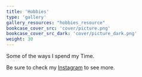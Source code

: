 ```yaml
---
title: 'Hobbies'
type: 'gallery'
gallery_resources: "hobbies_resource"
bookcase_cover_src: 'cover/picture.png'
bookcase_cover_src_dark: 'cover/picture_dark.png'
weight: 30
---
```


Some of the ways I spend my Time.
 
Be sure to check my [Instagram](https://www.instagram.com/grumpylilowl_) to see more.